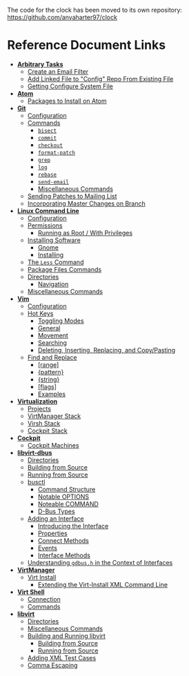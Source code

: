 The code for the clock has been moved to its own repository:
    https://github.com/anyaharter97/clock

# Reference Document Links
* **[Arbitrary Tasks](arbitrarytasks.md)**
  * [Create an Email Filter](arbitrarytasks.md#create-an-email-filter)
  * [Add Linked File to "Config" Repo From Existing File](arbitrarytasks.md#add-linked-file-to-config-repo-from-existing-file)
  * [Getting Configure System File](arbitrarytasks.md#getting-configure-system-file)
* **[Atom](atom.md)**
  * [Packages to Install on Atom](atom.md#packages-to-install-on-atom)
* **[Git](git.md)**
  * [Configuration](git.md#configuration)
  * [Commands](git.md#commands)
    * [`bisect`](git.md#bisect)
    * [`commit`](git.md#commit)
    * [`checkout`](git.md#checkout)
    * [`format-patch`](git.md#format-patch)
    * [`grep`](git.md#grep)
    * [`log`](git.md#log)
    * [`rebase`](git.md#rebase)
    * [`send-email`](git.md#send-email)
    * [Miscellaneous Commands](git.md#miscellaneous-commands)
  * [Sending Patches to Mailing List](git.md#sending-patches-to-mailing-list)
  * [Incorporating Master Changes on Branch](git.md#incorporating-master-changes-on-branch)
* **[Linux Command Line](commandline.md)**
  * [Configuration](commandline.md#configuration)
  * [Permissions](commandline.md#permissions)
    * [Running as Root / With Privileges](commandline.md#running-as-root-with-privileges)
  * [Installing Software](commandline.md#installing-software)
    * [Gnome](commandline.md#gnome)
    * [Installing](commandline.md#installing)
  * [The `Less` Command](commandline.md#the-less-command)
  * [Package Files Commands](commandline.md#package-files-commands)
  * [Directories](commandline.md#directories)
    * [Navigation](commandline.md#navigation)
  * [Miscellaneous Commands](commandline.md#miscellaneous-commands)
* **[Vim](vim.md)**
  * [Configuration](vim.md#configuration)
  * [Hot Keys](vim.md#hot-keys)
    * [Toggling Modes](vim.md#toggling-modes)
    * [General](vim.md#general)
    * [Movement](vim.md#movement)
    * [Searching](vim.md#searching)
    * [Deleting, Inserting, Replacing, and Copy/Pasting](vim.md#deleting-inserting-replacing-and-copy-pasting)
  * [Find and Replace](vim.md#find-and-replace)
    * [\[range\]](vim.md#range)
    * [{pattern}](vim.md#pattern)
    * [{string}](vim.md#string)
    * [\[flags\]](vim.md#flags)
    * [Examples](vim.md#examples)
* **[Virtualization](virtualization.md)**
  * [Projects](virtualization.md#projects)
  * [VirtManager Stack](virtualization.md#virtmanager-stack)
  * [Virsh Stack](virtualization.md#virsh-stack)
  * [Cockpit Stack](virtualization.md#cockpit-stack)
* **[Cockpit](cockpit.md)**
  * [Cockpit Machines](cockpit.md#cockpit-machines)
* **[libvirt-dbus](libvirt-dbus.md)**
  * [Directories](libvirt-dbus.md#directories)
  * [Building from Source](libvirt-dbus.md#building-from-source)
  * [Running from Source](libvirt-dbus.md#running-from-source)
  * [busctl](libvirt-dbus.md#busctl)
    * [Command Structure](libvirt-dbus.md#command-structure)
    * [Notable OPTIONS](libvirt-dbus.md#notable-options)
    * [Noteable COMMAND](libvirt-dbus.md#noteable-command)
    * [D-Bus Types](libvirt-dbus.md#d-bus-types)
  * [Adding an Interface](libvirt-dbus.md#adding-an-interface)
    * [Introducing the Interface](libvirt-dbus.md#introducing-the-interface)
    * [Properties](libvirt-dbus.md#properties)
    * [Connect Methods](libvirt-dbus.md#connect-methods)
    * [Events](libvirt-dbus.md#events)
    * [Interface Methods](libvirt-dbus.md#interface-methods)
  * [Understanding `gdbus.h` in the Context of Interfaces](libvirt-dbus.md#understanding-gdbush-in-the-context-of-interfaces)
* **[VirtManager](virtmanager.md)**
  * [Virt Install](virtmanager.md#virt-install)
    * [Extending the Virt-Install XML Command Line](virtmanager.md#extending-the-virt-install-xml-command-line)
* **[Virt Shell](virsh.md)**
  * [Connection](virsh.md#connection)
  * [Commands](virsh.md#commands)
* **[libvirt](libvirt.md)**
  * [Directories](libvirt.md#directories)
  * [Miscellaneous Commands](libvirt.md#miscellaneous-commands)
  * [Building and Running libvirt](libvirt.md#building-and-running-libvirt)
    * [Building from Source](libvirt.md#building-from-source)
    * [Running from Source](libvirt.md#running-from-source)
  * [Adding XML Test Cases](libvirt.md#adding-xml-test-cases)
  * [Comma Escaping](libvirt.md#comma-escaping)
